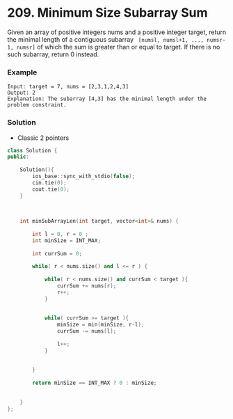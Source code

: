 # 209. Minimum Size Subarray Sum

Given an array of positive integers nums and a positive integer target, return the minimal length of a contiguous subarray 
``` [numsl, numsl+1, ..., numsr-1, numsr]``` of which the sum is greater than or equal to target. If there is no such subarray, return 0 instead.

### Example
```
Input: target = 7, nums = [2,3,1,2,4,3]
Output: 2
Explanation: The subarray [4,3] has the minimal length under the problem constraint.
```

### Solution

- Classic 2 pointers

```cpp
class Solution {
public:
    
    Solution(){
        ios_base::sync_with_stdio(false);
        cin.tie(0);
        cout.tie(0);        
    }

    
    
    int minSubArrayLen(int target, vector<int>& nums) {
        
        int l = 0, r = 0 ;
        int minSize = INT_MAX;
        
        int currSum = 0;
        
        while( r < nums.size() and l <= r ) {
                
            while( r < nums.size() and currSum < target ){
                currSum += nums[r];
                r++;
            }
        
            
            while( currSum >= target ){
                minSize = min(minSize, r-l);
                currSum -= nums[l];
                
                l++;   
            }
            
            
        }
        
        return minSize == INT_MAX ? 0 : minSize;
        
        
    }
};
```
